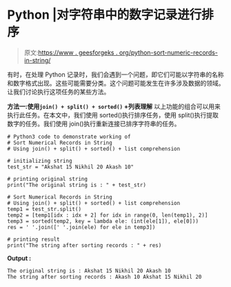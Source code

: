 # Python |对字符串中的数字记录进行排序

> 原文:[https://www . geesforgeks . org/python-sort-numeric-records-in-string/](https://www.geeksforgeeks.org/python-sort-numerical-records-in-string/)

有时，在处理 Python 记录时，我们会遇到一个问题，即它们可能以字符串的名称和数字格式出现。这些可能需要分类。这个问题可能发生在许多涉及数据的领域。让我们讨论执行这项任务的某些方法。

**方法一:使用`join() + split() + sorted()` +列表理解**
以上功能的组合可以用来执行此任务。在本文中，我们使用 sorted()执行排序任务，使用 split()执行提取数字的任务。我们使用 join()执行重新连接已排序字符串的任务。

```
# Python3 code to demonstrate working of 
# Sort Numerical Records in String
# Using join() + split() + sorted() + list comprehension

# initializing string
test_str = "Akshat 15 Nikhil 20 Akash 10"

# printing original string
print("The original string is : " + test_str)

# Sort Numerical Records in String
# Using join() + split() + sorted() + list comprehension
temp1 = test_str.split()
temp2 = [temp1[idx : idx + 2] for idx in range(0, len(temp1), 2)]
temp3 = sorted(temp2, key = lambda ele: (int(ele[1]), ele[0]))
res = ' '.join([' '.join(ele) for ele in temp3])

# printing result 
print("The string after sorting records : " + res) 
```

**Output :**

```
The original string is : Akshat 15 Nikhil 20 Akash 10
The string after sorting records : Akash 10 Akshat 15 Nikhil 20

```